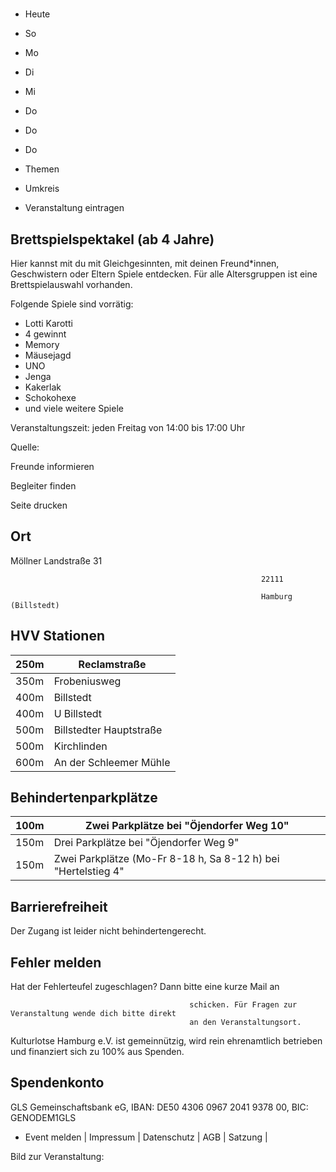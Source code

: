 # 

- Heute
- So
- Mo
- Di
- Mi
- Do
- Do
- Do

- Themen
- Umkreis

- Veranstaltung eintragen

## Brettspielspektakel (ab 4 Jahre)

<!-- image -->

Hier kannst mit du mit Gleichgesinnten, mit deinen Freund*innen, Geschwistern oder Eltern Spiele entdecken. Für alle Altersgruppen ist eine Brettspielauswahl vorhanden. 

Folgende Spiele sind vorrätig:

- Lotti Karotti
- 4 gewinnt
- Memory
- Mäusejagd
- UNO
- Jenga
- Kakerlak
- Schokohexe
- und viele weitere Spiele

Veranstaltungszeit: jeden Freitag von 14:00 bis 17:00 Uhr

Quelle:

Freunde informieren

Begleiter finden

Seite drucken

## Ort

Möllner Landstraße 31

				                                            22111 

				                                            Hamburg (Billstedt)

## HVV Stationen

| 250m   | Reclamstraße            |
|--------|-------------------------|
| 350m   | Frobeniusweg            |
| 400m   | Billstedt               |
| 400m   | U Billstedt             |
| 500m   | Billstedter Hauptstraße |
| 500m   | Kirchlinden             |
| 600m   | An der Schleemer Mühle  |

## Behindertenparkplätze

| 100m   | Zwei Parkplätze bei "Öjendorfer Weg 10"                       |
|--------|---------------------------------------------------------------|
| 150m   | Drei Parkplätze bei "Öjendorfer Weg  9"                       |
| 150m   | Zwei Parkplätze (Mo-Fr 8-18 h, Sa 8-12 h) bei "Hertelstieg 4" |

## Barrierefreiheit

Der Zugang ist leider nicht behindertengerecht.

## Fehler melden

Hat der Fehlerteufel zugeschlagen? Dann bitte eine kurze Mail an
											
											schicken. Für Fragen zur Veranstaltung wende dich bitte direkt
											an den Veranstaltungsort.

Kulturlotse Hamburg e.V. ist gemeinnützig, wird rein ehrenamtlich betrieben und finanziert sich zu 100% aus Spenden.

## Spendenkonto

GLS Gemeinschaftsbank eG, IBAN: DE50 4306 0967 2041 9378 00, BIC: GENODEM1GLS

- Event melden | Impressum | Datenschutz | AGB | Satzung |

Bild zur Veranstaltung:

<!-- image -->